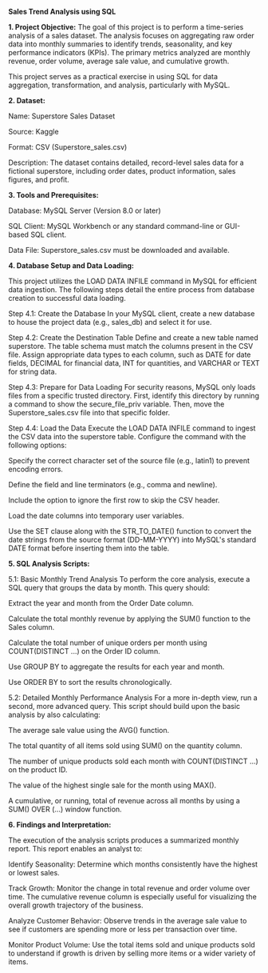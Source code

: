 **Sales Trend Analysis using SQL**

**1. Project Objective:**
	The goal of this project is to perform a time-series analysis of a sales dataset. The analysis focuses on aggregating raw order data into monthly summaries to identify trends, seasonality, and key performance indicators (KPIs). The primary metrics analyzed are monthly revenue, order volume, average sale value, and cumulative growth.

This project serves as a practical exercise in using SQL for data aggregation, transformation, and analysis, particularly with MySQL.


**2. Dataset:**

Name: Superstore Sales Dataset

Source: Kaggle

Format: CSV (Superstore_sales.csv)

Description: The dataset contains detailed, record-level sales data for a fictional superstore, including order dates, product information, sales figures, and profit.


**3. Tools and Prerequisites:**

Database: MySQL Server (Version 8.0 or later)

SQL Client: MySQL Workbench or any standard command-line or GUI-based SQL client.

Data File: Superstore_sales.csv must be downloaded and available.


**4. Database Setup and Data Loading:**

This project utilizes the LOAD DATA INFILE command in MySQL for efficient data ingestion. The following steps detail the entire process from database creation to successful data loading.

Step 4.1: Create the Database
In your MySQL client, create a new database to house the project data (e.g., sales_db) and select it for use.

Step 4.2: Create the Destination Table
Define and create a new table named superstore. The table schema must match the columns present in the CSV file. Assign appropriate data types to each column, such as DATE for date fields, DECIMAL for financial data, INT for quantities, and VARCHAR or TEXT for string data.

Step 4.3: Prepare for Data Loading
For security reasons, MySQL only loads files from a specific trusted directory. First, identify this directory by running a command to show the secure_file_priv variable. Then, move the Superstore_sales.csv file into that specific folder.

Step 4.4: Load the Data
Execute the LOAD DATA INFILE command to ingest the CSV data into the superstore table. Configure the command with the following options:

Specify the correct character set of the source file (e.g., latin1) to prevent encoding errors.

Define the field and line terminators (e.g., comma and newline).

Include the option to ignore the first row to skip the CSV header.

Load the date columns into temporary user variables.

Use the SET clause along with the STR_TO_DATE() function to convert the date strings from the source format (DD-MM-YYYY) into MySQL's standard DATE format before inserting them into the table.


**5. SQL Analysis Scripts:**

5.1: Basic Monthly Trend Analysis
To perform the core analysis, execute a SQL query that groups the data by month. This query should:

Extract the year and month from the Order Date column.

Calculate the total monthly revenue by applying the SUM() function to the Sales column.

Calculate the total number of unique orders per month using COUNT(DISTINCT ...) on the Order ID column.

Use GROUP BY to aggregate the results for each year and month.

Use ORDER BY to sort the results chronologically.

5.2: Detailed Monthly Performance Analysis
For a more in-depth view, run a second, more advanced query. This script should build upon the basic analysis by also calculating:

The average sale value using the AVG() function.

The total quantity of all items sold using SUM() on the quantity column.

The number of unique products sold each month with COUNT(DISTINCT ...) on the product ID.

The value of the highest single sale for the month using MAX().

A cumulative, or running, total of revenue across all months by using a SUM() OVER (...) window function.


**6. Findings and Interpretation:**

The execution of the analysis scripts produces a summarized monthly report. This report enables an analyst to:

Identify Seasonality: Determine which months consistently have the highest or lowest sales.

Track Growth: Monitor the change in total revenue and order volume over time. The cumulative revenue column is especially useful for visualizing the overall growth trajectory of the business.

Analyze Customer Behavior: Observe trends in the average sale value to see if customers are spending more or less per transaction over time.

Monitor Product Volume: Use the total items sold and unique products sold to understand if growth is driven by selling more items or a wider variety of items.








